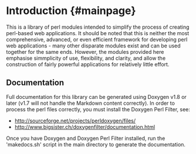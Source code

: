 Introduction                                                        {#mainpage}
============

This is a library of perl modules intended to simplify the process of creating
perl-based web applications. It should be noted that this is neither the most
comprehensive, advanced, or even efficient framework for developing perl web
applications - many other disparate modules exist and can be used together for
the same ends. However, the modules provided here emphasise simmplicity of use,
flexibility, and clarity, and allow the construction of fairly powerful
applications for relatively little effort.

Documentation
-------------

Full documentation for this library can be generated using Doxygen v1.8 or
later (v1.7 will not handle the Markdown content correctly). In order to
process the perl files correctly, you must install the Doxygen Perl Filter,
see:

* http://sourceforge.net/projects/perldoxygen/files/
* http://www.bigsister.ch/doxygenfilter/documentation.html

Once you have Doxygen and Doxygen Perl Filter installed, run the 'makedocs.sh'
script in the main directory to generate the documentation.
